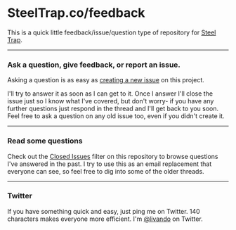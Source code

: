 # SteelTrap.co/feedback

This is a quick little feedback/issue/question type of repository for [Steel Trap](http://steeltrap.co).

---

### Ask a question, give feedback, or report an issue.

Asking a question is as easy as [creating a new issue](https://github.com/redironcrow/steeltrap-feedback/issues/new) on this
project.

I'll try to answer it as soon as I can get to it. Once I answer I'll close the
issue just so I know what I've covered, but don't worry- if you have any further
questions just respond in the thread and I'll get back to you soon. Feel free to
ask a question on any old issue too, even if you didn't create it.

---

### Read some questions

Check out the [Closed Issues](https://github.com/redironcrow/steeltrap-feedback/issues?sort=created&direction=desc&state=closed&page=1)
filter on this repository to browse questions I've answered in the past. I try
to use this as an email replacement that everyone can see, so feel free to dig
into some of the older threads.

---

### Twitter

If you have something quick and easy, just ping me on Twitter. 140 characters
makes everyone more efficient. I'm [@livando](https://twitter.com/livando) on
Twitter.
